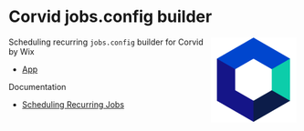 # Corvid jobs.config builder

<img src="src/assets/favicon.png" with="150" height="150" align="right" alt="Corvid By Wix">

Scheduling recurring `jobs.config` builder for Corvid by Wix

- [App](https://shoonia.github.io/jobs.config/)

Documentation
- [Scheduling Recurring Jobs](https://support.wix.com/en/article/corvid-scheduling-recurring-jobs)

